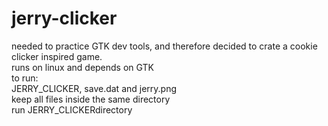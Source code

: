 # jerry-clicker
needed to practice GTK dev tools, and therefore decided to crate a cookie clicker inspired game.<br>
runs on linux and depends on GTK<br>
to run: <br>
JERRY_CLICKER, save.dat and jerry.png <br>
keep all files inside the same directory <br>
run JERRY_CLICKERdirectory
